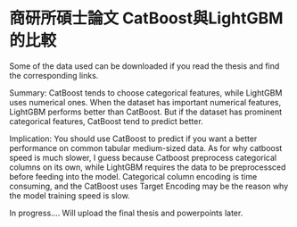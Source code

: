 # 商研所碩士論文 CatBoost與LightGBM的比較

Some of the data used can be downloaded if you read the thesis and find the corresponding links.

Summary:
CatBoost tends to choose categorical features, while LightGBM uses numerical ones.
When the dataset has important numerical features, LightGBM performs better than CatBoost. But if the dataset has prominent categorical features, CatBoost tend to predict better.

Implication:
You should use CatBoost to predict if you want a better performance on common tabular medium-sized data. As for why catboost speed is much slower, I guess because Catboost preprocess categorical columns on its own, while LightGBM requires the data to be preprocessced before feeding into the model. Categorical column encoding is time consuming, and the CatBoost uses Target Encoding may be the reason why the model training speed is slow.

In progress.... Will upload the final thesis and powerpoints later.
